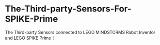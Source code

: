 # The-Third-party-Sensors-For-SPIKE-Prime
The Third-party Sensors connected to LEGO MINDSTORMS Robot Inventor and LEGO SPIKE Prime！
